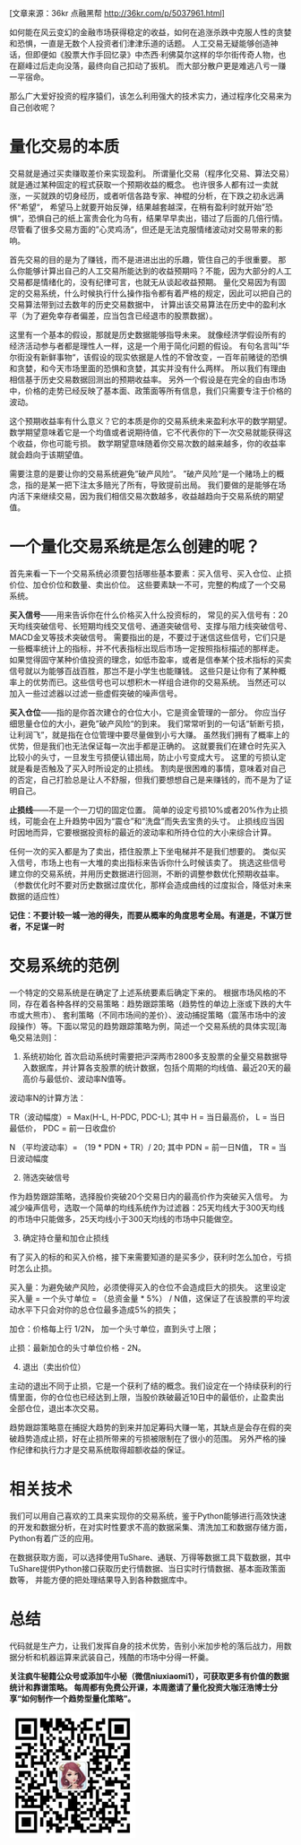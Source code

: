 [文章来源：36kr  点融黑帮  http://36kr.com/p/5037961.html]

如何能在风云变幻的金融市场获得稳定的收益，如何在追涨杀跌中克服人性的贪婪和恐惧，一直是无数个人投资者们津津乐道的话题。
人工交易无疑能够创造神话，但即便如《股票大作手回忆录》中杰西·利佛莫尔这样的华尔街传奇人物，也在巅峰过后走向没落，最终向自己扣动了扳机。
而大部分散户更是难逃八亏一赚一平宿命。

那么广大爱好投资的程序猿们，该怎么利用强大的技术实力，通过程序化交易来为自己创收呢？

# 量化交易的本质
交易就是通过买卖赚取差价来实现盈利。
所谓量化交易（程序化交易、算法交易）就是通过某种固定的程式获取一个预期收益的概念。
也许很多人都有过一卖就涨，一买就跌的切身经历，或者听信各路专家、神棍的分析，在下跌之初永远满怀”希望“，
希望马上就要开始反弹，结果越套越深，在稍有盈利时就开始”恐惧“，恐惧自己的纸上富贵会化为乌有，结果早早卖出，错过了后面的几倍行情。
尽管看了很多交易方面的”心灵鸡汤“，但还是无法克服情绪波动对交易带来的影响。


首先交易的目的是为了赚钱，而不是进进出出的乐趣，管住自己的手很重要。
那么你能够计算出自己的人工交易所能达到的收益预期吗？不能，因为大部分的人工交易都是情绪化的，没有纪律可言，也就无从谈起收益预期。
量化交易因为有固定的交易系统，什么时候执行什么操作指令都有着严格的规定，因此可以把自己的交易算法带到过去数年的历史交易数据中，
计算出该交易算法在历史中的盈利水平（为了避免幸存者偏差，应当包含已经退市的股票数据）。


这里有一个基本的假设，那就是历史数据能够指导未来。
就像经济学假设所有的经济活动参与者都是理性人一样，这是一个用于简化问题的假设。
有句名言叫”华尔街没有新鲜事物“，该假设的现实依据是人性的不曾改变，一百年前赌徒的恐惧和贪婪，和今天市场里面的恐惧和贪婪，其实并没有什么两样。
所以我们有理由相信基于历史交易数据回测出的预期收益率。
另外一个假设是在完全的自由市场中，价格的走势已经反映了基本面、政策面等所有信息，我们只需要专注于价格的波动。

这个预期收益率有什么意义？它的本质是你的交易系统未来盈利水平的数学期望。
数学期望意味着它是一个均值或者说期待值，它不代表你的下一次交易就能获得这个收益，你也可能亏损。
数学期望意味随着你交易次数的越来越多，你的收益率就会趋向于该期望值。

需要注意的是要让你的交易系统避免”破产风险“。
”破产风险“是一个赌场上的概念，指的是某一把下注太多赔光了所有，导致提前出局。
我们要做的是能够在场内活下来继续交易，因为我们相信交易次数越多，收益越趋向于交易系统的期望值。


# 一个量化交易系统是怎么创建的呢？

首先来看一下一个交易系统必须要包括哪些基本要素：买入信号、买入仓位、止损价位、加仓价位和数量、卖出价位。
这些要素缺一不可，完整的构成了一个交易系统。

<b>买入信号</b>——用来告诉你在什么价格买入什么投资标的，
常见的买入信号有：20天均线突破信号、长短期均线交叉信号、通道突破信号、支撑与阻力线突破信号、MACD金叉等技术突破信号。
需要指出的是，不要过于迷信这些信号，它们只是一些概率统计上的指标，并不代表指标出现后市场一定按照指标描述的那样走。
如果觉得固守某种价值投资的理念，如低市盈率，或者是信奉某个技术指标的买卖信号就以为能够百战百胜，那岂不是小学生也能赚钱。
这些只是让你有了某种概率上的优势而已。这些信号也可以想积木一样组合进你的交易系统。
当然还可以加入一些过滤器以过滤一些虚假突破的噪声信号。

<b>买入仓位</b>——指的是你首次建仓的仓位大小，它是资金管理的一部分。
你应当仔细思量仓位的大小，避免”破产风险“的到来。
我们常常听到的一句话“斩断亏损，让利润飞”，就是指在仓位管理中要尽量做到小亏大赚。
虽然我们拥有了概率上的优势，但是我们也无法保证每一次出手都是正确的。
这就要我们在建仓时先买入比较小的头寸，一旦发生亏损便认错出局，防止小亏变成大亏。
这里的亏损认定就是看是否触及了买入时所设定的止损线。
割肉是很困难的事情，意味着对自己的否定，自己打脸总是让人不舒服，但我们要想想自己是来赚钱的，而不是为了证明自己。

<b>止损线</b>——不是一个一刀切的固定位置。
简单的设定亏损10%或者20%作为止损线，可能会在上升趋势中因为“震仓”和“洗盘”而失去宝贵的头寸。
止损线应当因时因地而异，它要根据投资标的最近的波动率和所持仓位的大小来综合计算。

任何一次的买入都是为了卖出，捂住股票上下坐电梯并不是我们想要的。
类似买入信号，市场上也有一大堆的卖出指标来告诉你什么时候该卖了。
挑选这些信号建立你的交易系统，并用历史数据进行回测，不断的调整参数优化预期收益率。
（参数优化时不要对历史数据过度优化，那样会造成曲线的过度拟合，降低对未来数据的适应性）

<b>记住：不要计较一城一池的得失，而要从概率的角度思考全局。有道是，不谋万世者，不足谋一时</b>


# 交易系统的范例

一个特定的交易系统是在确定了上述系统要素后确定下来的。
根据市场风格的不同，存在着各种各样的交易策略：趋势跟踪策略（趋势性的单边上涨或下跌的大牛市或大熊市）、
套利策略（不同市场间的差价）、波动捕捉策略（震荡市场中的波段操作）等。下面以常见的趋势跟踪策略为例，简述一个交易系统的具体实现[海龟交易法则]：

1. 系统初始化
首次启动系统时需要把沪深两市2800多支股票的全量交易数据导入数据库，并计算各支股票的统计数据，包括个周期的均线值、最近20天的最高价与最低价、波动率N值等。

波动率N的计算方法：

TR（波动幅度）= Max(H-L, H-PDC, PDC-L); 其中 H = 当日最高价， L = 当日最低价， PDC = 前一日收盘价

N （平均波动率）= （19 * PDN + TR）/ 20; 其中 PDN = 前一日N值， TR = 当日波动幅度

2. 筛选突破信号

作为趋势跟踪策略，选择股价突破20个交易日内的最高价作为突破买入信号。
为减少噪声信号，选取一个简单的均线系统作为过滤器：25天均线大于300天均线的市场中只能做多，25天均线小于300天均线的市场中只能做空。

3. 确定持仓量和加仓止损线

有了买入的标的和买入价格，接下来需要知道的是买多少，获利时怎么加仓，亏损时怎么止损。

买入量：为避免破产风险，必须使得买入的仓位不会造成巨大的损失。
这里设定 买入量 = 一个头寸单位 = （总资金量 * 5%） / N值，这保证了在该股票的平均波动水平下只会对你的总仓位最多造成5%的损失；

加仓：价格每上行 1/2N， 加一个头寸单位，直到头寸上限；

止损：最新加仓的头寸单位价格 - 2N。

4. 退出（卖出价位）

主动的退出不同于止损，它是一个获利了结的概念。我们设定在一个持续获利的行情里面，你的仓位也已经达到上限，当股价跌破最近10日中的最低价，止盈卖出全部仓位，退出本次交易。


趋势跟踪策略意在捕捉大趋势的到来并加足筹码大赚一笔，其缺点是会存在假的突破趋势造成止损，好在止损所带来的亏损被限制在了很小的范围。
另外严格的操作纪律和执行力才是交易系统取得超额收益的保证。

# 相关技术

我们可以用自己喜欢的工具来实现你的交易系统，鉴于Python能够进行高效快速的开发和数据分析，在对实时性要求不高的数据采集、清洗加工和数据存储方面，Python有着广泛的应用。

在数据获取方面，可以选择使用TuShare、通联、万得等数据工具下载数据，其中TuShare提供Python接口获取历史行情数据、当日实时行情数据、基本面政策面数等，
并能方便的把处理结果导入到各种数据库中。

# 总结

代码就是生产力，让我们发挥自身的技术优势，告别小米加步枪的落后战力，用数据分析和机器运算来武装自己，残酷的市场中分得一杯羹。


<b>关注疯牛秘籍公众号或添加牛小秘（微信niuxiaomi1），可获取更多有价值的数据统计和靠谱策略。
每周都有免费公开课，本周邀请了量化投资大咖汪浩博士分享“如何制作一个趋势型量化策略”。 </b>

![Alt text](https://github.com/plouto-academe/quants/blob/master/images/niuxiaomi1.png)